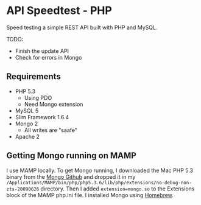 # API Speedtest - PHP 

Speed testing a simple REST API built with PHP and MySQL.

TODO:

- Finish the update API
- Check for errors in Mongo

## Requirements

- PHP 5.3
	- Using PDO
	- Need Mongo extension
- MySQL 5
- Slim Framework 1.6.4
- Mongo 2
	- All writes are "saafe"
- Apache 2

## Getting Mongo running on MAMP

I use MAMP locally.  To get Mongo running, I downloaded the Mac PHP 5.3 binary from the [Mongo Github](https://github.com/mongodb/mongo-php-driver/downloads) and dropped it in my `/Applications/MAMP/bin/php/php5.3.6/lib/php/extensions/no-debug-non-zts-20090626` directory.  Then I added `extension=mongo.so` to the Extensions block of the MAMP php.ini file. I installed Mongo using [Homebrew](http://mxcl.github.com/homebrew/).